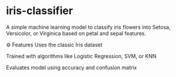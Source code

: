 # iris-classifier
A simple machine learning model to classify iris flowers into Setosa, Versicolor, or Virginica based on petal and sepal features.

⚙️ Features
Uses the classic Iris dataset

Trained with algorithms like Logistic Regression, SVM, or KNN

Evaluates model using accuracy and confusion matrix
